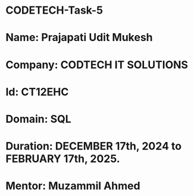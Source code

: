 # CODETECH-Task-5
# Name: Prajapati Udit Mukesh
# Company: CODTECH IT SOLUTIONS
# Id: CT12EHC
# Domain: SQL
# Duration: DECEMBER 17th, 2024 to FEBRUARY 17th, 2025.
# Mentor: Muzammil Ahmed

